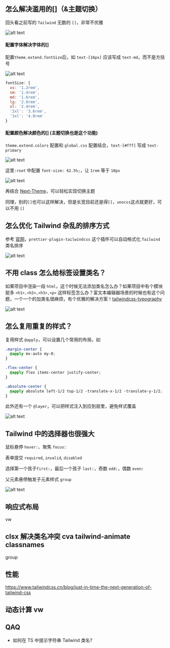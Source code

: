 ## 怎么解决滥用的[]（&主题切换）

回头看之前写的 `Tailwind` 无数的 `[]`，非常不优雅

![alt text](image-42.png)

#### 配置字体解决字体的[]

配置`theme.extend.fontSize`后，如 `text-[16px]` 应该写成 `text-md`，而不是方括号

![alt text](image-43.png)

```js
fontSize: {
  xs: '1.2rem',
  sm: '1.4rem',
  md: '1.6rem',
  lg: '2.0rem',
  xl: '2.4rem',
  '2xl': '3.6rem',
  '3xl': '4.8rem'
}
```

#### 配置颜色解决颜色的[] (主题切换也是这个功能)

`theme.extend.colors` 配置和 `global.css` 配置结合，`text-[#fff]` 写成 `text-primary`

![alt text](image-44.png)

这里`:root` 中配置 `font-size: 62.5%;`，让 `1rem` 等于 `10px`

![alt text](image-45.png)

再结合 [Next-Theme](https://ui.shadcn.com/docs/dark-mode/next)，可以轻松实现切换主题

同理，别的`[]`也可以这样解决，但是长宽目前还是得`[]`，`unocss`这点就更好，可以不用 `[]`

## 怎么优化 Tailwind 杂乱的排序方式

参考 [官网](https://tailwindcss.com/blog/automatic-class-sorting-with-prettier#how-classes-are-sorted)，`prettier-plugin-tailwindcss` 这个插件可以自动格式化 `Tailwind` 类名排序

![alt text](image-46.png)

## 不用 class 怎么给标签设置类名？

如果项目中渲染一段 `html`，这个时候无法添加类名怎么办？如果项目中有个模块挺多 `<h1>,<h2>,<h3>,<p>` 这样标签怎么办？富文本编辑器场景的时候也有这个问题，一个一个的加类名很麻烦，有个优雅的解决方案！[tailwindcss-typography](https://github.com/tailwindlabs/tailwindcss-typography)

![alt text](image-47.png)

## 怎么复用重复的样式？

复用样式 `@apply`，可以设置几个常用的布局，如

```css
.margin-center {
  @apply mx-auto my-0;
}

.flex-center {
  @apply flex items-center justify-center;
}

.absolute-center {
  @apply absolute left-1/2 top-1/2 -translate-x-1/2 -translate-y-1/2;
}
```

此外还有一个 `@layer`，可以把样式注入到应到层里，避免样式覆盖

![alt text](image-48.png)

## Tailwind 中的选择器也很强大

鼠标悬停 `hover:`、聚焦 `focus:`

表单提交 `required`, `invalid`, `disabled`

选择第一个孩子`first:`，最后一个孩子 `last:`，奇数 `odd:`，偶数 `even:`

父元素悬停触发子元素样式 `group`

![alt text](image-49.png)

## 响应式布局

vw

## clsx 解决类名冲突 cva tailwind-animate classnames

group

## 性能

https://www.tailwindcss.cn/blog/just-in-time-the-next-generation-of-tailwind-css

## 动态计算 vw

## QAQ

- 如何在 TS 中提示字符串 Tailwind 类名?
